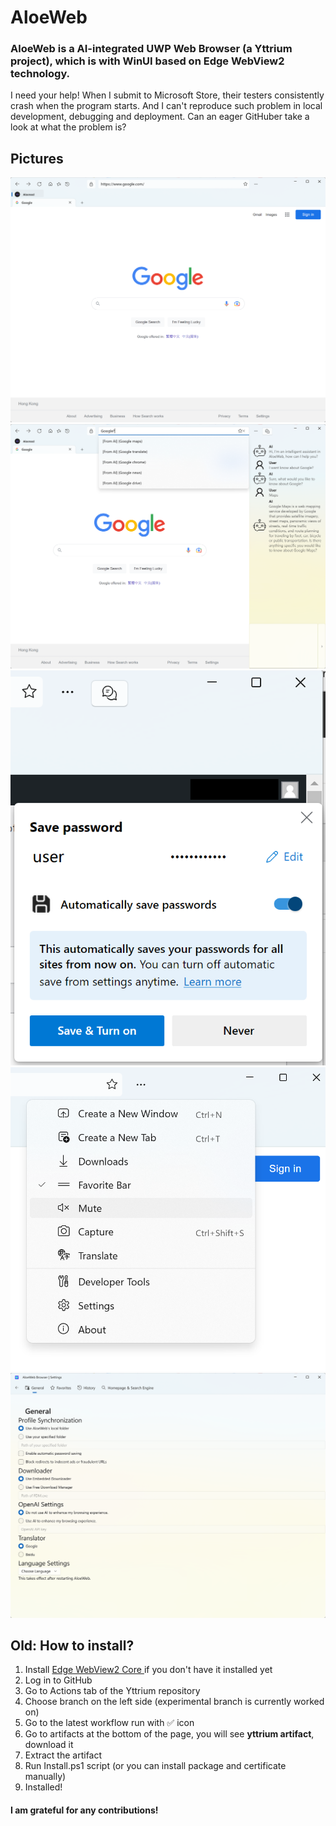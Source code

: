 <!--
 * @Author: 
 * @Date: 2023-03-22 23:35:57
 * @LastEditors: Please set LastEditors
 * @LastEditTime: 2023-03-29 19:54:13
 * @Description: file content
-->
# AloeWeb
### AloeWeb is a AI-integrated UWP Web Browser (a **Yttrium** project), which is  with WinUI based on Edge WebView2 technology.

I need your help! When I submit to Microsoft Store, their testers consistently crash when the program starts. And I can't reproduce such problem in local development, debugging and deployment. Can an eager GitHuber take a look at what the problem is?

## Pictures

![Homepage](pics/home.png)
![AI](pics/ai.png)
![Password Autofill](pics/pass.png)
![Common featurs](pics/set.png)
![Settings](pics/setting.png)


##  Old: How to install?
1. Install [Edge WebView2 Core ](https://developer.microsoft.com/en-us/microsoft-edge/webview2/consumer/)if you don't have it installed yet
2. Log in to GitHub
3. Go to Actions tab of the Yttrium repository
4. Choose branch on the left side (experimental branch is currently worked on)
5. Go to the latest workflow run with ✅ icon
6. Go to artifacts at the bottom of the page, you will see **yttrium artifact**, download it
7. Extract the artifact
8. Run Install.ps1 script (or you can install package and certificate manually)
9. Installed!

#### I am grateful for any contributions!
